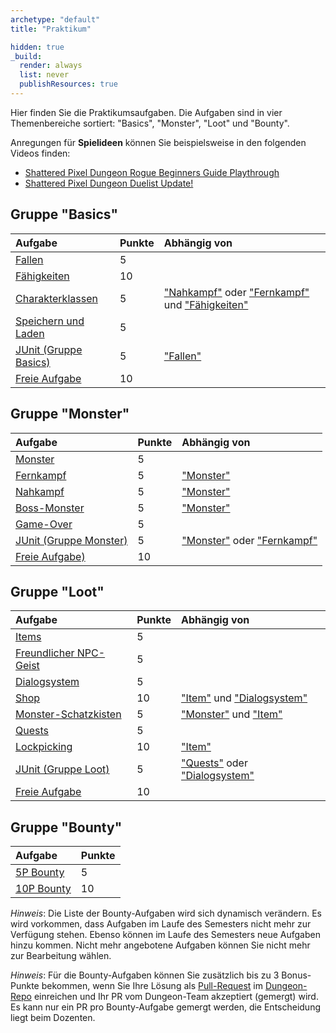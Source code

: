 ```yaml
---
archetype: "default"
title: "Praktikum"

hidden: true
_build:
  render: always
  list: never
  publishResources: true
---
```



Hier finden Sie die Praktikumsaufgaben. Die Aufgaben sind in vier Themenbereiche sortiert:
"Basics", "Monster", "Loot" und "Bounty".

Anregungen für **Spielideen** können Sie beispielsweise in den folgenden Videos finden:
-   [Shattered Pixel Dungeon Rogue Beginners Guide Playthrough](https://youtu.be/qoc_tDN0QC4)
-   [Shattered Pixel Dungeon Duelist Update!](https://youtu.be/LgSjUWjQg0s)


## Gruppe "Basics"

| Aufgabe                                                              | Punkte | Abhängig von                                                                                                                                                 |
|:---------------------------------------------------------------------|:-------|:-------------------------------------------------------------------------------------------------------------------------------------------------------------|
| [Fallen](group_basics/taskbasic-fallen.md)                           | 5      |                                                                                                                                                              |
| [Fähigkeiten](group_basics/taskbasic-skills.md)                      | 10     |                                                                                                                                                              |
| [Charakterklassen](group_basics/taskbasic-charakterklassen.md)       | 5      | ["Nahkampf"](group_monster/tasknpc-nahkampf.md) oder ["Fernkampf"](group_monster/tasknpc-fernkampf.md) und ["Fähigkeiten"](group_basics/taskbasic-skills.md) |
| [Speichern und Laden](group_basics/taskbasic-speichern_und_laden.md) | 5      |                                                                                                                                                              |
| [JUnit (Gruppe Basics)](group_basics/taskbasic-testen.md)            | 5      | ["Fallen"](group_basics/taskbasic-fallen.md)                                                                                                                 |
| [Freie Aufgabe](group_basics/taskbasic-freie_aufgabe.md)             | 10     |                                                                                                                                                              |


## Gruppe "Monster"

| Aufgabe                                                   | Punkte | Abhängig von                                                                                         |
|:----------------------------------------------------------|:-------|:-----------------------------------------------------------------------------------------------------|
| [Monster](group_monster/tasknpc-monster.md)               | 5      |                                                                                                      |
| [Fernkampf](group_monster/tasknpc-fernkampf.md)           | 5      | ["Monster"](group_monster/tasknpc-monster.md)                                                        |
| [Nahkampf](group_monster/tasknpc-nahkampf.md)             | 5      | ["Monster"](group_monster/tasknpc-monster.md)                                                        |
| [Boss-Monster](group_monster/tasknpc-boss_monster.md)     | 5      | ["Monster"](group_monster/tasknpc-monster.md)                                                        |
| [Game-Over](group_monster/tasknpc-gameover.md)            | 5      |                                                                                                      |
| [JUnit (Gruppe Monster)](group_monster/tasknpc-testen.md) | 5      | ["Monster"](group_monster/tasknpc-monster.md) oder ["Fernkampf"](group_monster/tasknpc-fernkampf.md) |
| [Freie Aufgabe)](group_monster/tasknpc-freie_aufgabe.md)  | 10     |                                                                                                      |


## Gruppe "Loot"

| Aufgabe                                                    | Punkte | Abhängig von                                                                                         |
|:-----------------------------------------------------------|:-------|:-----------------------------------------------------------------------------------------------------|
| [Items](group_loot/taskloot-item.md)                       | 5      |                                                                                                      |
| [Freundlicher NPC-Geist](group_loot/taskloot-npc.md)       | 5      |                                                                                                      |
| [Dialogsystem](group_loot/taskloot-dialogsystem.md)        | 5      |                                                                                                      |
| [Shop](group_loot/taskloot-shop.md)                        | 10     | ["Item"](group_loot/taskloot-item.md) und ["Dialogsystem"](group_loot/taskloot-dialogsystem.md)      |
| [Monster-Schatzkisten](group_loot/taskloot-schatzkiste.md) | 5      | ["Monster"](group_monster/tasknpc-monster.md) und ["Item"](group_loot/taskloot-item.md)              |
| [Quests](group_loot/taskloot-quests.md)                    | 5      |                                                                                                      |
| [Lockpicking](group_loot/taskloot-lockpicking.md)          | 10     | ["Item"](group_loot/taskloot-item.md)                                                                |
| [JUnit (Gruppe Loot)](group_loot/taskloot-testen.md)       | 5      | ["Quests"](group_loot/taskloot-quests.md) oder ["Dialogsystem"](group_loot/taskloot-dialogsystem.md) |
| [Freie Aufgabe](group_loot/taskloot-freie_aufgabe.md)      | 10     |                                                                                                      |


## Gruppe "Bounty"

| Aufgabe                                                                                                                       | Punkte |
|:------------------------------------------------------------------------------------------------------------------------------|:-------|
| [5P Bounty](https://github.com/Dungeon-CampusMinden/Dungeon/issues?q=is%3Aopen+is%3Aissue+label%3Abounty%3A5p+-linked%3Apr)   | 5      |
| [10P Bounty](https://github.com/Dungeon-CampusMinden/Dungeon/issues?q=is%3Aopen+is%3Aissue+label%3Abounty%3A10p+-linked%3Apr) | 10     |

_Hinweis_: Die Liste der Bounty-Aufgaben wird sich dynamisch verändern. Es wird vorkommen,
dass Aufgaben im Laufe des Semesters nicht mehr zur Verfügung stehen. Ebenso können im Laufe
des Semesters neue Aufgaben hinzu kommen. Nicht mehr angebotene Aufgaben können Sie nicht
mehr zur Bearbeitung wählen.

_Hinweis_: Für die Bounty-Aufgaben können Sie zusätzlich bis zu 3 Bonus-Punkte bekommen, wenn
Sie Ihre Lösung als [Pull-Request](https://github.com/Dungeon-CampusMinden/Dungeon/compare) im
[Dungeon-Repo](https://github.com/Dungeon-CampusMinden/Dungeon) einreichen und Ihr PR vom
Dungeon-Team akzeptiert (gemergt) wird. Es kann nur ein PR pro Bounty-Aufgabe gemergt werden,
die Entscheidung liegt beim Dozenten.
